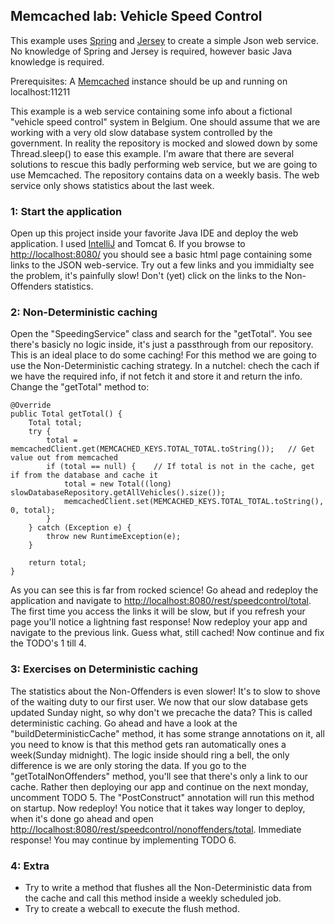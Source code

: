 Memcached lab: Vehicle Speed Control
------------------------------------
This example uses [Spring](http://www.springsource.org/) and [Jersey](http://jersey.java.net/) to create a simple Json web service.
No knowledge of Spring and Jersey is required, however basic Java knowledge is required.


Prerequisites: A [Memcached](http://memcached.org/) instance should be up and running on localhost:11211

This example is a web service containing some info about a fictional "vehicle speed control" system in Belgium.
One should assume that we are working with a very old slow database system controlled by the government. In reality the repository is mocked and slowed down by some Thread.sleep() to ease this example. I'm aware that there are several solutions to rescue this badly performing web service, but we are going to use Memcached.
The repository contains data on a weekly basis. The web service only shows statistics about the last week.

### 1: Start the application
Open up this project inside your favorite Java IDE and deploy the web application. I used [IntelliJ](http://www.jetbrains.com/idea/) and Tomcat 6. If you browse to [http://localhost:8080/](http://localhost:8080/) you should see a basic html page containing some links to the JSON web-service. Try out a few links and you immidialty see the problem, it's painfully slow! Don't (yet) click on the links to the Non-Offenders statistics.  

### 2: Non-Deterministic caching
Open the "SpeedingService" class and search for the "getTotal". You see there's basicly no logic inside, it's just a passthrough from our repository. This is an ideal place to do some caching! For this method we are going to use the Non-Deterministic caching strategy. In a nutchel: chech the cach if we have the required info, if not fetch it and store it and return the info.
Change the "getTotal" method to:

    @Override
    public Total getTotal() {
        Total total;
        try {
            total = memcachedClient.get(MEMCACHED_KEYS.TOTAL_TOTAL.toString());   // Get value out from memcached
            if (total == null) {    // If total is not in the cache, get if from the database and cache it
                total = new Total((long) slowDatabaseRepository.getAllVehicles().size());
                memcachedClient.set(MEMCACHED_KEYS.TOTAL_TOTAL.toString(), 0, total);
            }
        } catch (Exception e) {
            throw new RuntimeException(e);
        }

        return total;
    }

As you can see this is far from rocked science! Go ahead and redeploy the application and navigate to [http://localhost:8080/rest/speedcontrol/total](http://localhost:8080/rest/speedcontrol/total). The first time you access the links it will be slow, but if you refresh your page you'll notice a lightning fast response! Now redeploy your app and navigate to the previous link. Guess what, still cached! Now continue and fix the TODO's 1 till 4.

### 3: Exercises on Deterministic caching
The statistics about the Non-Offenders is even slower! It's to slow to shove of the waiting duty to our first user. 
We now that our slow database gets updated Sunday night, so why don't we precache the data? This is called deterministic caching.
Go ahead and have a look at the "buildDeterministicCache" method, it has some strange annotations on it, all you need to know is that this method gets ran automatically ones a week(Sunday midnight). The logic inside should ring a bell, the only difference is we are only storing the data. If you go to the "getTotalNonOffenders" method, you'll see that there's only a link to our cache.  Rather then deploying our app and continue on the next monday, uncomment TODO 5. The "PostConstruct" annotation will run this method on startup. Now redeploy! You notice that it takes way longer to deploy, when it's done go ahead and open [http://localhost:8080/rest/speedcontrol/nonoffenders/total](http://localhost:8080/rest/speedcontrol/nonoffenders/total). Immediate response! You may continue by implementing TODO 6.

### 4: Extra
+ Try to write a method that flushes all the Non-Deterministic data from the cache and call this method inside a weekly scheduled job.
+ Try to create a webcall to execute the flush method.